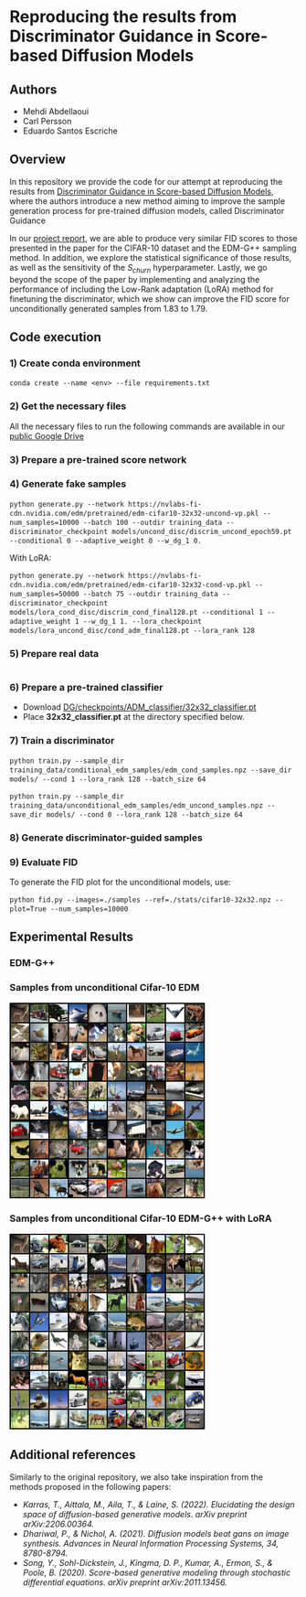 # Reproducing the results from Discriminator Guidance in Score-based Diffusion Models

## Authors

- Mehdi Abdellaoui
- Carl Persson 
- Eduardo Santos Escriche

## Overview

In this repository we provide the code for our attempt at reproducing the results from [Discriminator Guidance in Score-based Diffusion Models](https://arxiv.org/abs/2211.17091), where the authors introduce a new method aiming to improve the sample generation process for pre-trained diffusion models, called Discriminator Guidance

In our [project report](https://github.com/MehdiAbdellaoui/DiffusionGuidance/blob/main/report/DD2412_Project_Report.pdf), we are able to produce very similar FID scores to those presented in the paper for the CIFAR-10 dataset and the EDM-G++ sampling method. In addition, we explore the statistical significance of those results, as well as the sensitivity of the $S_{churn}$ hyperparameter. Lastly, we go beyond the scope of the paper by implementing and analyzing the performance of including the Low-Rank adaptation (LoRA) method for finetuning the discriminator, which we show can improve the FID score for unconditionally generated samples from $1.83$ to $1.79$.

## Code execution

### 1) Create conda environment

```
conda create --name <env> --file requirements.txt
```

### 2) Get the necessary files

All the necessary files to run the following commands are available in our [public Google Drive](https://drive.google.com/drive/folders/1YwuWQTVLBuTKrx97R_CKimYEyXJm7x9j?usp=sharing)
### 3) Prepare a pre-trained score network

### 4) Generate fake samples

```
python generate.py --network https://nvlabs-fi-cdn.nvidia.com/edm/pretrained/edm-cifar10-32x32-uncond-vp.pkl --num_samples=10000 --batch 100 --outdir training_data --discriminator_checkpoint models/uncond_disc/discrim_uncond_epoch59.pt --conditional 0 --adaptive_weight 0 --w_dg_1 0.
```

With LoRA: 

```
python generate.py --network https://nvlabs-fi-cdn.nvidia.com/edm/pretrained/edm-cifar10-32x32-cond-vp.pkl --num_samples=50000 --batch 75 --outdir training_data --discriminator_checkpoint models/lora_cond_disc/discrim_cond_final128.pt --conditional 1 --adaptive_weight 1 --w_dg_1 1. --lora_checkpoint models/lora_uncond_disc/cond_adm_final128.pt --lora_rank 128
```

### 5) Prepare real data

```

```

### 6) Prepare a pre-trained classifier

- Download [DG/checkpoints/ADM_classifier/32x32_classifier.pt](https://drive.google.com/drive/folders/1gb68C13-QOt8yA6ZnnS6G5pVIlPO7j_y)
- Place **32x32_classifier.pt** at the directory specified below.

### 7) Train a discriminator

```
python train.py --sample_dir training_data/conditional_edm_samples/edm_cond_samples.npz --save_dir models/ --cond 1 --lora_rank 128 --batch_size 64
```

```
python train.py --sample_dir training_data/unconditional_edm_samples/edm_uncond_samples.npz --save_dir models/ --cond 0 --lora_rank 128 --batch_size 64
```
### 8) Generate discriminator-guided samples




### 9) Evaluate FID

To generate the FID plot for the unconditional models, use: 

```
python fid.py --images=./samples --ref=./stats/cifar10-32x32.npz --plot=True --num_samples=10000
```


## Experimental Results

### EDM-G++

### Samples from unconditional Cifar-10 EDM 

![sample_grid_lora](./plots/sample_grid_edm.png)

### Samples from unconditional Cifar-10 EDM-G++ with LoRA

![sample_grid_lora](./plots/sample_grid.png)

## Additional references

Similarly to the original repository, we also take inspiration from the methods proposed in the following papers:

- *Karras, T., Aittala, M., Aila, T., & Laine, S. (2022). Elucidating the design space of diffusion-based generative models. arXiv preprint arXiv:2206.00364.*
- *Dhariwal, P., & Nichol, A. (2021). Diffusion models beat gans on image synthesis. Advances in Neural Information Processing Systems, 34, 8780-8794.*
- *Song, Y., Sohl-Dickstein, J., Kingma, D. P., Kumar, A., Ermon, S., & Poole, B. (2020). Score-based generative modeling through stochastic differential equations. arXiv preprint arXiv:2011.13456.*



